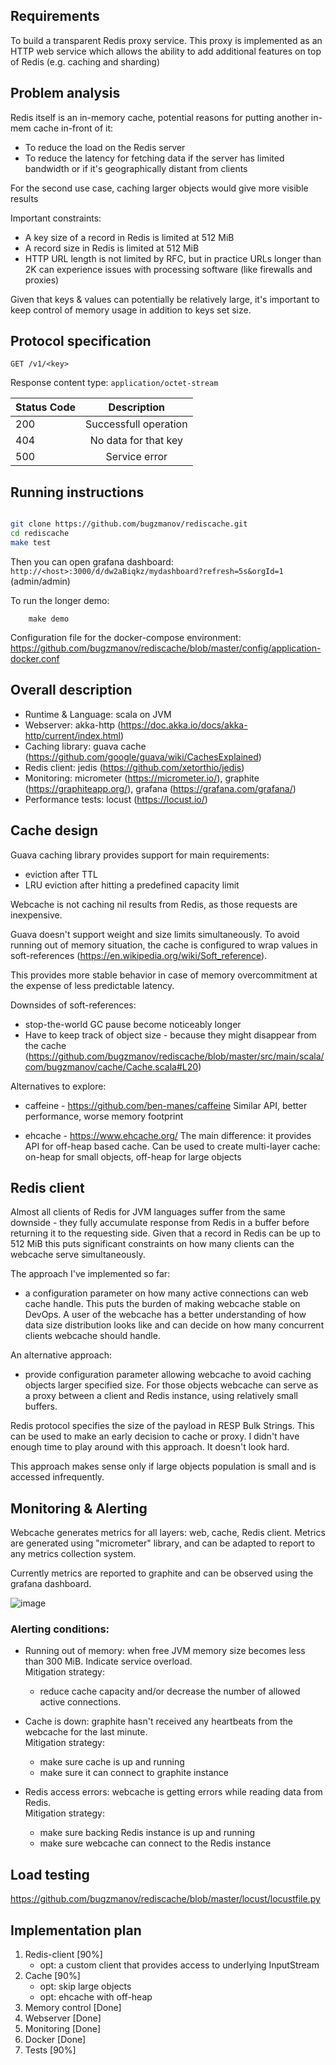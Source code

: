 ## Requirements

To build a transparent Redis proxy service. This proxy is implemented as an HTTP web service which allows the ability to add additional features on top of Redis (e.g. caching and sharding)


## Problem analysis

Redis itself is an in-memory cache, potential reasons for putting another in-mem cache in-front of it:

* To reduce the load on the Redis server  
* To reduce the latency for fetching data if the server has limited bandwidth or if it's geographically distant from clients

For the second use case, caching larger objects would give more visible results

Important constraints:
* A key size of a record in Redis is limited at 512 MiB
* A record size in Redis is limited at 512 MiB
* HTTP URL length is not limited by RFC, but in practice URLs longer than 2K can experience issues with processing software (like firewalls and proxies)  

Given that keys & values can potentially be relatively large, it's important to keep control of memory usage in addition to keys set size.

## Protocol specification

`GET /v1/<key>`

Response content type: `application/octet-stream`

| Status Code   | Description           | 
| ------------- |:-------------:| 
| 200           | Successfull operation | 
| 404           | No data for that key      | 
| 500           | Service error      | 


## Running instructions

```bash

git clone https://github.com/bugzmanov/rediscache.git
cd rediscache 
make test

```

Then you can open grafana dashboard: `http://<host>:3000/d/dw2aBiqkz/mydashboard?refresh=5s&orgId=1` (admin/admin)

To run the longer demo:

```
    make demo
```

Configuration file for the docker-compose environment:
https://github.com/bugzmanov/rediscache/blob/master/config/application-docker.conf

## Overall description

* Runtime & Language: scala on JVM 
* Webserver: akka-http (https://doc.akka.io/docs/akka-http/current/index.html)
* Caching library: guava cache (https://github.com/google/guava/wiki/CachesExplained)
* Redis client: jedis (https://github.com/xetorthio/jedis)
* Monitoring: micrometer (https://micrometer.io/), graphite (https://graphiteapp.org/), grafana (https://grafana.com/grafana/)
* Performance tests: locust (https://locust.io/)

## Cache design 

Guava caching library provides support for main requirements: 
- eviction after TTL
- LRU eviction after hitting a predefined capacity limit

Webcache is not caching nil results from Redis, as those requests are inexpensive.

Guava doesn't support weight and size limits simultaneously.
To avoid running out of memory situation, the cache is configured to wrap values in soft-references
(https://en.wikipedia.org/wiki/Soft_reference).

This provides more stable behavior in case of memory overcommitment at the expense of less predictable latency.

Downsides of soft-references:
* stop-the-world GC pause become noticeably longer
* Have to keep track of object size - because they might disappear from the cache (https://github.com/bugzmanov/rediscache/blob/master/src/main/scala/com/bugzmanov/cache/Cache.scala#L20)


Alternatives to explore: 
* caffeine - https://github.com/ben-manes/caffeine
Similar API, better performance, worse memory footprint

* ehcache - https://www.ehcache.org/
The main difference: it provides API for off-heap based cache. 
Can be used to create multi-layer cache: on-heap for small objects, off-heap for large objects


## Redis client

Almost all clients of Redis for JVM languages suffer from the same downside - they fully accumulate response from Redis in a buffer
before returning it to the requesting side. 
Given that a record in Redis can be up to 512 MiB this puts significant constraints on how many clients can the  webcache serve 
simultaneously.

The approach I've implemented so far:
* a configuration parameter on how many active connections can web cache handle. This puts the burden of making webcache stable on
DevOps. A user of the webcache has a better understanding of how data size distribution looks like and can decide on how
many concurrent clients webcache should handle.

An alternative approach:
* provide configuration parameter allowing webcache to avoid caching objects larger specified size. For those objects webcache can serve
as a proxy between a client and Redis instance, using relatively small buffers.

Redis protocol specifies the size of the payload in RESP Bulk Strings. This can be used to make an early decision to cache or proxy.
I didn't have enough time to play around with this approach. It doesn't look hard.

This approach makes sense only if large objects population is small and is accessed infrequently.

## Monitoring & Alerting

Webcache generates metrics for all layers: web, cache, Redis client.
Metrics are generated using "micrometer" library, and can be adapted to report to any metrics collection system.

Currently metrics are reported to graphite and can be observed using the grafana dashboard.

![image](https://user-images.githubusercontent.com/502482/79080375-517fbb00-7ce2-11ea-8fa8-b0262a141e21.png)


### Alerting conditions:

* Running out of memory: when free JVM memory size becomes less than 300 MiB. Indicate service overload. 
<br/>Mitigation strategy: 
    - reduce cache capacity and/or decrease the number of allowed active connections.

* Cache is down: graphite hasn't received any heartbeats from the webcache for the last minute. 
<br/>Mitigation strategy: 
    - make sure cache is up and running
    - make sure it can connect to graphite instance

* Redis access errors: webcache is getting errors while reading data from Redis.
<br/>Mitigation strategy:
    - make sure backing Redis instance is up and running
    - make sure webcache can connect to the Redis instance

## Load testing

https://github.com/bugzmanov/rediscache/blob/master/locust/locustfile.py

## Implementation plan

1. Redis-client       [90%]
   - opt: a custom client that provides access to underlying InputStream
2. Cache              [90%]
   - opt: skip large objects
   - opt: ehcache with off-heap
3. Memory control     [Done]
4. Webserver          [Done]
5. Monitoring         [Done]
6. Docker             [Done]
7. Tests              [90%]
